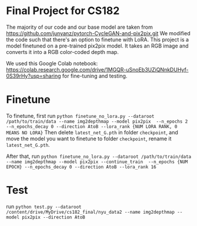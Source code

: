 # Final Project for CS182
The majority of our code and our base model are taken from https://github.com/junyanz/pytorch-CycleGAN-and-pix2pix.git
We modified the code such that there's an option to finetune with LoRA.
This project is a model finetuned on a pre-trained pix2pix model. It takes an RGB image and converts it into a RGB color-coded depth map.

We used this Google Colab notebook: https://colab.research.google.com/drive/1MGQR-uSnoEb3UZiQNnkDUHyf-0S39rHy?usp=sharing for fine-tuning and testing.

# Finetune
To finetune, first run `python finetune_no_lora.py --dataroot /path/to/train/data --name img2depthmap --model pix2pix  --n_epochs 2 --n_epochs_decay 0 --direction AtoB --lora_rank {NUM LORA RANK, 0 MEANS NO LORA}`
Then delete `latest_net_G.pth` in folder `checkpoint`, and move the model you want to finetune to folder `checkpoint`, rename it `latest_net_G.pth`.

After that, run `python finetune_no_lora.py --dataroot /path/to/train/data --name img2depthmap --model pix2pix --continue_train  --n_epochs {NUM EPOCH} --n_epochs_decay 0 --direction AtoB --lora_rank 16`

# Test
run `python test.py --dataroot /content/drive/MyDrive/cs182_final/nyu_data2 --name img2depthmap --model pix2pix --direction AtoB`
